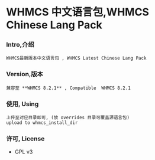 # WHMCS 中文语言包,WHMCS Chinese Lang Pack

### Intro,介绍
    WHMCS最新版本中文语言包 , WHMCS Latest Chinese Lang Pack

### Version,版本
    兼容至 **WHMCS 8.2.1** , Compatible  WHMCS 8.2.1

### 使用, Using
    上传至对应目录即可, (放 overrides 目录可覆盖源语言包)          
    upload to whmcs_install_dir

### 许可, License
 - GPL v3
